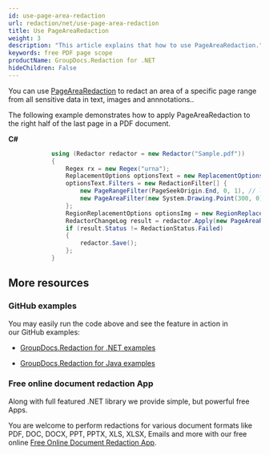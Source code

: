 ```yaml
---
id: use-page-area-redaction
url: redaction/net/use-page-area-redaction
title: Use PageAreaRedaction
weight: 3
description: "This article explains that how to use PageAreaRedaction."
keywords: free PDF page scope
productName: GroupDocs.Redaction for .NET
hideChildren: False
---
```


You can use [PageAreaRedaction](https://reference.groupdocs.com/redaction/net/groupdocs.redaction.redactions/pagearearedcation/) to redact an area of a specific page range from all sensitive data in text, images and annnotations.. 

The following example demonstrates how to apply PageAreaRedaction to the right half of the last page in a PDF document.

**C#**

```csharp
            using (Redactor redactor = new Redactor("Sample.pdf"))
            {
                Regex rx = new Regex("urna");
                ReplacementOptions optionsText = new ReplacementOptions("[redarea]");
                optionsText.Filters = new RedactionFilter[] {
                    new PageRangeFilter(PageSeekOrigin.End, 0, 1), // last page
                    new PageAreaFilter(new System.Drawing.Point(300, 0), new System.Drawing.Size(300, 840)) // right half of the page 300x840
                };
                RegionReplacementOptions optionsImg = new RegionReplacementOptions(System.Drawing.Color.Chocolate, new System.Drawing.Size(100, 100));
                RedactorChangeLog result = redactor.Apply(new PageAreaRedaction(rx, optionsText, optionsImg));
                if (result.Status != RedactionStatus.Failed)
                {
                    redactor.Save();
                };
            }
```

## More resources

### GitHub examples

You may easily run the code above and see the feature in action in our GitHub examples:

*   [GroupDocs.Redaction for .NET examples](https://github.com/groupdocs-redaction/GroupDocs.Redaction-for-.NET)
    
*   [GroupDocs.Redaction for Java examples](https://github.com/groupdocs-redaction/GroupDocs.Redaction-for-Java)
    

### Free online document redaction App

Along with full featured .NET library we provide simple, but powerful free Apps.

You are welcome to perform redactions for various document formats like PDF, DOC, DOCX, PPT, PPTX, XLS, XLSX, Emails and more with our free online [Free Online Document Redaction App](https://products.groupdocs.app/redaction).
